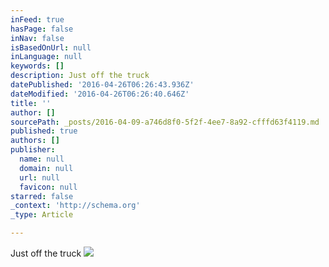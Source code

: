 ```yaml
---
inFeed: true
hasPage: false
inNav: false
isBasedOnUrl: null
inLanguage: null
keywords: []
description: Just off the truck
datePublished: '2016-04-26T06:26:43.936Z'
dateModified: '2016-04-26T06:26:40.646Z'
title: ''
author: []
sourcePath: _posts/2016-04-09-a746d8f0-5f2f-4ee7-8a92-cfffd63f4119.md
published: true
authors: []
publisher:
  name: null
  domain: null
  url: null
  favicon: null
starred: false
_context: 'http://schema.org'
_type: Article

---
```

Just off the truck
![](https://the-grid-user-content.s3-us-west-2.amazonaws.com/65b25702-8629-467c-8586-eb96710061dd.jpg)